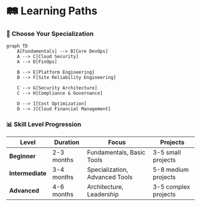 # 🛤️ Learning Paths

### 🎯 Choose Your Specialization

```mermaid
graph TD
    A[Fundamentals] --> B[Core DevOps]
    A --> C[Cloud Security]
    A --> D[FinOps]
    
    B --> E[Platform Engineering]
    B --> F[Site Reliability Engineering]
    
    C --> G[Security Architecture]
    C --> H[Compliance & Governance]
    
    D --> I[Cost Optimization]
    D --> J[Cloud Financial Management]
```

### 📊 Skill Level Progression

| Level | Duration | Focus | Projects |
|-------|----------|-------|----------|
| **Beginner** | 2-3 months | Fundamentals, Basic Tools | 3-5 small projects |
| **Intermediate** | 3-4 months | Specialization, Advanced Tools | 5-8 medium projects |
| **Advanced** | 4-6 months | Architecture, Leadership | 3-5 complex projects |
